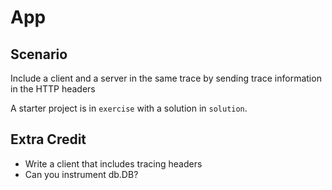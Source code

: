 # App

## Scenario

Include a client and a server in the same trace by sending trace information in the HTTP headers

A starter project is in `exercise` with a solution in `solution`.

## Extra Credit

* Write a client that includes tracing headers
* Can you instrument db.DB?
